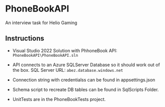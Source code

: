 # PhoneBookAPI
 An interview task for Helio Gaming

## Instructions
 * Visual Studio 2022 Solution with PhhoneBook API: `PhoneBookAPI\PhoneBookAPI.sln`
 * API connects to an Azure SQLServer Database so it should work out of the box. SQL Server URL: `abez.database.windows.net`
 * Connection string with credentialss can be found in appsettings.json

 * Schema script to recreate DB tables can be found in SqlScripts Folder.

 * UnitTests are in the PhoneBookTests project.
